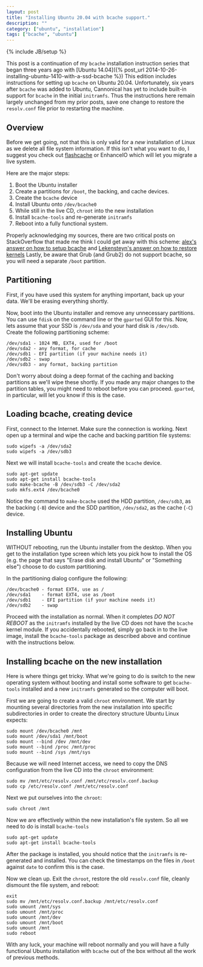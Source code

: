 ```yaml
---
layout: post
title: "Installing Ubuntu 20.04 with bcache support."
description: ""
category: ["ubuntu", "installation"]
tags: ["bcache", "ubuntu"]
---
```

{% include JB/setup %}

This post is a continuation of my `bcache` installation instruction series that
began three years ago with 
[Ubuntu 14.04]({% post_url 2014-10-26-installing-ubuntu-1410-with-a-ssd-bcache %})
This edition includes instructions for setting up `bcache` on Ubuntu 20.04.
Unfortunately, six years after `bcache` was added to Ubuntu, Cannonical has yet
to include built-in support for `bcache` in the initial `initramfs`. Thus the
instructions here remain largely unchanged from my prior posts, save one change
to restore the `resolv.conf` file prior to restarting the machine.

## Overview

Before we get going, not that this is only valid for a *new* installation of
Linux as we delete all file system information. If this isn't what you want to
do, I suggest you check out
[flashcache](https://github.com/facebook/flashcache)
or EnhanceIO which will let you migrate a live system.

Here are the major steps:

1. Boot the Ubuntu installer
2. Create a partitions for `/boot`, the backing, and cache devices.
3. Create the `bcache` device
4. Install Ubuntu onto `/dev/bcache0`
5. While still in the live CD, `chroot` into the new installation
6. Install `bcache-tools` and re-generate `initramfs`
7. Reboot into a fully functional system.

Properly acknowledging my sources, there are two critical posts on StackOverflow
that made me think I could get away with this scheme:
[alex's answer on how to setup bcache](http://askubuntu.com/questions/523817/how-to-setup-bcache) and
[Lekensteyn's answer on how to restore kernels](http://askubuntu.com/questions/28099/how-to-restore-a-system-after-accidentally-removing-all-kernels)
Lastly, be aware that Grub (and Grub2) do not support bcache, so you will need a
separate `/boot` partition.

## Partitioning

First, if you have used this system for anything important, back up
your data. We'll be erasing everything shortly.

Now, boot into the Ubuntu installer and remove any unnecessary partitions. You
can use `fdisk` on the command line or the `gparted` GUI for this. Now, lets
assume that your SSD is `/dev/sda` and your hard disk is `/dev/sdb`. Create the
following partitioning scheme:

    /dev/sda1 - 1024 MB, EXT4, used for /boot
    /dev/sda2 - any format, for cache
    /dev/sdb1 - EFI partition (if your machine needs it)
    /dev/sdb2 - swap
    /dev/sdb3 - any format, backing partition

Don't worry about doing a deep format of the caching and backing partitions as
we'll wipe these shortly. If you made any major changes to the partition tables,
you might need to reboot before you can proceed. `gparted`, in particular, will
let you know if this is the case.

## Loading bcache, creating device

First, connect to the Internet. Make sure the connection is working. Next open
up a terminal and wipe the cache and backing partition file systems:

    sudo wipefs -a /dev/sda2
    sudo wipefs -a /dev/sdb3

Next we will install `bcache-tools` and create the `bcache` device.

    sudo apt-get update
    sudo apt-get install bcache-tools
    sudo make-bcache -B /dev/sdb3 -C /dev/sda2
    sudo mkfs.ext4 /dev/bcache0

Notice the command to `make-bcache` used the HDD partition, `/dev/sdb3`,
as the backing (`-B`) device and the SDD partition, `/dev/sda2`, as
the cache (`-C`) device.

## Installing Ubuntu

WITHOUT rebooting, run the Ubuntu installer from the desktop. When you get to
the installation type screen which lets you pick how to install the OS (e.g. the
page that says "Erase disk and install Ubuntu" or "Something else") choose to do
custom partitioning.

In the partitioning dialog configure the following:

    /dev/bcache0 - format EXT4, use as /
    /dev/sda1    - format EXT4, use as /boot
    /dev/sdb1    - EFI partition (if your machine needs it)
    /dev/sdb2    - swap

Proceed with the installation as normal. When it completes *DO NOT REBOOT* as
the `initramfs` installed by the live CD does not have the `bcache` kernel
module. If you accidentally rebooted, simply go back in to the live image,
install the `bcache-tools` package as described above and continue with the
instructions below.

## Installing bcache on the new installation

Here is where things get tricky. What we're going to do is switch to the new
operating system without booting and install some software to get `bcache-tools`
installed and a new `initramfs` generated so the computer will boot.

First we are going to create a valid `chroot` environment. We start by mounting
several directories from the new installation into specific subdirectories in
order to create the directory structure Ubuntu Linux expects:

    sudo mount /dev/bcache0 /mnt
    sudo mount /dev/sda1 /mnt/boot
    sudo mount --bind /dev /mnt/dev
    sudo mount --bind /proc /mnt/proc
    sudo mount --bind /sys /mnt/sys

Because we will need Internet access, we need to copy the DNS configuration from
the live CD into the `chroot` environment:

    sudo mv /mnt/etc/resolv.conf /mnt/etc/resolv.conf.backup
    sudo cp /etc/resolv.conf /mnt/etc/resolv.conf

Next we put ourselves into the `chroot`:

    sudo chroot /mnt

Now we are effectively within the new installation's file system. So all we need
to do is install `bcache-tools`

    sudo apt-get update
    sudo apt-get install bcache-tools

After the package is installed, you should notice that the `initramfs` is
re-generated and installed. You can check the timestamps on the files in `/boot`
against `date` to confirm this is the case.

Now we clean up. Exit the `chroot`, restore the old `resolv.conf` file,
cleanly dismount the file system, and reboot:

    exit
    sudo mv /mnt/etc/resolv.conf.backup /mnt/etc/resolv.conf
    sudo umount /mnt/sys
    sudo umount /mnt/proc
    sudo umount /mnt/dev
    sudo umount /mnt/boot
    sudo umount /mnt
    sudo reboot

With any luck, your machine will reboot normally and you will have a fully
functional Ubuntu installation with `bcache` out of the box without all the work
of previous methods.
